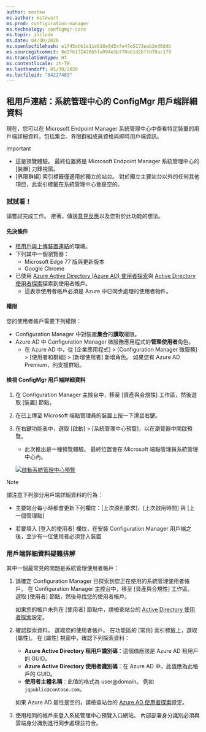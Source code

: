 ```yaml
---
author: mestew
ms.author: mstewart
ms.prod: configuration-manager
ms.technology: configmgr-core
ms.topic: include
ms.date: 04/30/2020
ms.openlocfilehash: e1f45abb1e11e010e8d5afe47e5173eab2ed6ddb
ms.sourcegitcommit: 0d2f6132428b5fa994e5b770ab1d2bf7d78ac179
ms.translationtype: HT
ms.contentlocale: zh-TW
ms.lasthandoff: 05/30/2020
ms.locfileid: "84227483"
---
```

## <a name="tenant-attach-configmgr-client-details-in-the-admin-center"></a><a name="bkmk_mem"></a> 租用戶連結：系統管理中心的 ConfigMgr 用戶端詳細資料
<!--6374854, 6521921-->

現在，您可以在 Microsoft Endpoint Manager 系統管理中心中查看特定裝置的用戶端詳細資料，包括集合、界限群組成員資格與即時用戶端資訊。

> [!Important]
> - 這是預覽體驗。 最終位置將是 Microsoft Endpoint Manager 系統管理中心的 [裝置] 刀鋒視窗。
> - [界限群組] 索引標籤僅適用於獨立的站台。 對於獨立主要站台以外的任何其他項目，此索引標籤在系統管理中心會是空的。

### <a name="try-it-out"></a>試試看！

請嘗試完成工作。 接著，傳送[意見反應](../../technical-preview-2003.md#bkmk_feedback)以及您對於此功能的想法。

#### <a name="prerequisites"></a>先決條件

- [租用戶與上傳裝置連結](../../../../../tenant-attach/device-sync-actions.md)的環境。
- 下列其中一個瀏覽器：
  - Microsoft Edge 77 版與更新版本
  - Google Chrome
- 已使用 [Azure Active Directory (Azure AD) 使用者探索](../../../../servers/deploy/configure/about-discovery-methods.md#azureaddisc)與 [Active Directory 使用者探索](../../../../servers/deploy/configure/about-discovery-methods.md#bkmk_aboutUser)探索到使用者帳戶。
  - 這表示使用者帳戶必須是 Azure 中已同步處理的使用者物件。

#### <a name="permissions"></a>權限

您的使用者帳戶需要下列權限：

- Configuration Manager 中對裝置**集合**的**讀取**權限。
- Azure AD 中 Configuration Manager 微服務應用程式的**管理使用者**角色。
  - 在 Azure AD 中，從 [企業應用程式] > [Configuration Manager 微服務] > [使用者和群組] > [新增使用者] 新增角色。 如果您有 Azure AD Premium，則支援群組。

#### <a name="view-configmgr-client-details"></a>檢視 ConfigMgr 用戶端詳細資料

1. 在 Configuration Manager 主控台中，移至 [資產與合規性] 工作區，然後選取 [裝置] 節點。
1. 在已上傳至 Microsoft 端點管理員的裝置上按一下滑鼠右鍵。
1. 在右鍵功能表中，選取 [啟動] > [系統管理中心預覽]，以在瀏覽器中開啟預覽。
     - 此次推出是一種預覽體驗。 最終位置會在 Microsoft 端點管理員系統管理中心內。

   [![啟動系統管理中心預覽](../../media/6374854-start-admin-center.png)](../../media/6374854-start-admin-center.png#lightbox)

> [!NOTE]
> 請注意下列部分用戶端詳細資料的行為：
>
> - 主要站台每小時都會更新下列欄位：[上次原則要求]、[上次啟用時間] 與 [上一個管理點]
>
> - 若要填入 [登入的使用者] 欄位，在安裝 Configuration Manager 用戶端之後，至少有一位使用者必須登入裝置

### <a name="troubleshoot-client-details"></a>用戶端詳細資料疑難排解

其中一個最常見的問題是系統管理使用者帳戶：

1. 請確定 Configuration Manager 已探索到您正在使用的系統管理使用者帳戶。 在 Configuration Manager 主控台中，移至 [資產與合規性] 工作區。 選取 [使用者] 節點，然後尋找您的使用者帳戶。

    如果您的帳戶未列在 [使用者] 節點中，請檢查站台的 [Active Directory 使用者探索](../../../../servers/deploy/configure/about-discovery-methods.md#bkmk_aboutUser)設定。

1. 確認探索資料。 選取您的使用者帳戶。 在功能區的 [常用] 索引標籤上，選取 [屬性]。 在 [屬性] 視窗中，確認下列探索資料：

    - **Azure Active Directory 租用戶識別碼**：這個值應該是 Azure AD 租用戶的 GUID。
    - **Azure Active Directory 使用者識別碼**：在 Azure AD 中，此值應為此帳戶的 GUID。
    - **使用者主體名稱**：此值的格式為 user@domain。 例如 `jqpublic@contoso.com`。

    如果 Azure AD 屬性是空的，請檢查站台的 [Azure AD 使用者探索](../../../../servers/deploy/configure/about-discovery-methods.md#azureaddisc)設定。

1. 使用相同的帳戶來登入系統管理中心預覽入口網站。 內部部署身分識別必須與雲端身分識別進行同步處理並符合。
